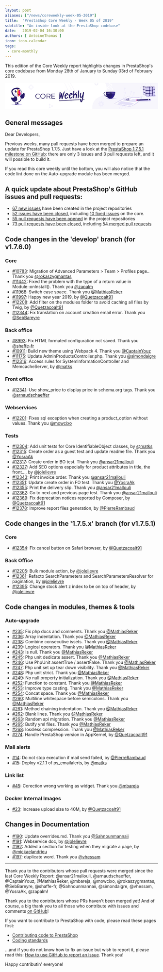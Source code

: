 ```yaml
---
layout: post
aliases: ["/news/coreweekly-week-05-2019"]
title:  "PrestaShop Core Weekly - Week 05 of 2019"
subtitle: "An inside look at the PrestaShop codebase"
date:   2019-02-04 16:30:00
authors: [ AntoineThomas ]
icon: icon-calendar
tags:
 - core-monthly
---
```


This edition of the Core Weekly report highlights changes in PrestaShop's core codebase from Monday 28th of January to Sunday 03rd of February 2019.

![Core Weekly banner](/assets/images/2018/12/banner-core-weekly.jpg)


## General messages

Dear Developers,

Previous weeks, many pull requests have been merged to prepare an update for PrestaShop 1.7.5. Just have a look at the [PrestaShop 1.7.5.1 milestone on GitHub](https://github.com/PrestaShop/PrestaShop/milestones/1.7.5.1): there are only 3 issues and 3 pull requests left, and it will possible to build it.

If you read this core weekly until the bottom, you will also notice that the code lint done on the Auto-upgrade module has been merged.


## A quick update about PrestaShop's GitHub issues and pull requests:

- [67 new issues](https://github.com/search?q=org%3APrestaShop+is%3Apublic++-repo%3Aprestashop%2Fprestashop.github.io++is%3Aissue+created%3A2019-01-28..2019-02-03) have been created in the project repositories
- [52 issues have been closed](https://github.com/search?q=org%3APrestaShop+is%3Apublic++-repo%3Aprestashop%2Fprestashop.github.io++is%3Aissue+closed%3A2019-01-28..2019-02-03), including [10 fixed issues](https://github.com/search?q=org%3APrestaShop+is%3Apublic++-repo%3Aprestashop%2Fprestashop.github.io++is%3Aissue+label%3Afixed+closed%3A2019-01-28..2019-02-03) on the core.
- [55 pull requests have been opened](https://github.com/search?q=org%3APrestaShop+is%3Apublic++-repo%3Aprestashop%2Fprestashop.github.io++is%3Apr+created%3A2019-01-28..2019-02-03) in the project repositories
- [73 pull requests have been closed](https://github.com/search?q=org%3APrestaShop+is%3Apublic++-repo%3Aprestashop%2Fprestashop.github.io++is%3Apr+closed%3A2019-01-28..2019-02-03), including [54 merged pull requests](https://github.com/search?q=org%3APrestaShop+is%3Apublic++-repo%3Aprestashop%2Fprestashop.github.io++is%3Apr+merged%3A2019-01-28..2019-02-03)

## Code changes in the 'develop' branch (for v1.7.6.0)

### Core

* [#10783](https://github.com/PrestaShop/PrestaShop/pull/10783): Migration of Advanced Parameters > Team > Profiles page.. Thank you [@rokaszygmantas](https://github.com/rokaszygmantas)
* [#11442](https://github.com/PrestaShop/PrestaShop/pull/11442): Fixed the problem with the type of a return value in Module::onInstall(). Thank you [@zapalm](https://github.com/zapalm)
* [#11968](https://github.com/PrestaShop/PrestaShop/pull/11968): Switch case space. Thank you [@MathiasReker](https://github.com/MathiasReker)
* [#11997](https://github.com/PrestaShop/PrestaShop/pull/11997): Happy new year 2019, by [@Quetzacoalt91](https://github.com/Quetzacoalt91)
* [#12208](https://github.com/PrestaShop/PrestaShop/pull/12208): Add filter on the modules folder to avoid caching all files by Twig, by [@Quetzacoalt91](https://github.com/Quetzacoalt91)
* [#12344](https://github.com/PrestaShop/PrestaShop/pull/12344): Fix translation on account creation email error. Thank you [@SebBareyre](https://github.com/SebBareyre)


### Back office

* [#8993](https://github.com/PrestaShop/PrestaShop/pull/8993): Fix HTML formated configuration not saved. Thank you [@shaffe-fr](https://github.com/shaffe-fr)
* [#10911](https://github.com/PrestaShop/PrestaShop/pull/10911): Build new theme using Webpack 4. Thank you [@CaptainYouz](https://github.com/CaptainYouz)
* [#11175](https://github.com/PrestaShop/PrestaShop/pull/11175): Update AdminProductsController.php. Thank you [@simondaigre](https://github.com/simondaigre)
* [#12316](https://github.com/PrestaShop/PrestaShop/pull/12316): Access rules for SystemInformationController and MemcacheServer, by [@matks](https://github.com/matks)


### Front office

* [#12341](https://github.com/PrestaShop/PrestaShop/pull/12341): Use show_price to display price in schema.org tags. Thank you [@arnaudschaeffer](https://github.com/arnaudschaeffer)


### Webservices

* [#12201](https://github.com/PrestaShop/PrestaShop/pull/12201): Fixes sql exception when creating a product_option without values. Thank you [@mowcixo](https://github.com/mowcixo)


### Tests

* [#12304](https://github.com/PrestaShop/PrestaShop/pull/12304): Add unit tests for Core IdentifiableObject classes, by [@matks](https://github.com/matks)
* [#12315](https://github.com/PrestaShop/PrestaShop/pull/12315): Create order as a guest test and update readme file. Thank you [@YosraAk](https://github.com/YosraAk)
* [#12317](https://github.com/PrestaShop/PrestaShop/pull/12317): Create order in BO test. Thank you [@ansar21mallouli](https://github.com/ansar21mallouli)
* [#12327](https://github.com/PrestaShop/PrestaShop/pull/12327): Add SEO options especially for product attributes in title, the front…, by [@jolelievre](https://github.com/jolelievre)
* [#12343](https://github.com/PrestaShop/PrestaShop/pull/12343): Print invoice order. Thank you [@ansar21mallouli](https://github.com/ansar21mallouli)
* [#12351](https://github.com/PrestaShop/PrestaShop/pull/12351): Update create order in FO test. Thank you [@YosraAk](https://github.com/YosraAk)
* [#12355](https://github.com/PrestaShop/PrestaShop/pull/12355): Print the delivery slip. Thank you [@ansar21mallouli](https://github.com/ansar21mallouli)
* [#12362](https://github.com/PrestaShop/PrestaShop/pull/12362): Go to next and previous page test. Thank you [@ansar21mallouli](https://github.com/ansar21mallouli)
* [#12369](https://github.com/PrestaShop/PrestaShop/pull/12369): Fix deprecation notices reported by Composer, by [@Quetzacoalt91](https://github.com/Quetzacoalt91)
* [#12378](https://github.com/PrestaShop/PrestaShop/pull/12378): Improve report files generation, by [@PierreRambaud](https://github.com/PierreRambaud)


## Code changes in the '1.7.5.x' branch (for v1.7.5.1)

### Core

* [#12354](https://github.com/PrestaShop/PrestaShop/pull/12354): Fix cancel button on Safari browser, by [@Quetzacoalt91](https://github.com/Quetzacoalt91)


### Back Office

* [#12205](https://github.com/PrestaShop/PrestaShop/pull/12205): Bulk module action, by [@jolelievre](https://github.com/jolelievre)
* [#12361](https://github.com/PrestaShop/PrestaShop/pull/12361): Refacto SearchParameters and SearchParametersResolver for pagination, by [@jolelievre](https://github.com/jolelievre)
* [#12395](https://github.com/PrestaShop/PrestaShop/pull/12395): Change stock alert z index to be on top of header, by [@jolelievre](https://github.com/jolelievre)


## Code changes in modules, themes & tools


###  Auto-upgrade

* [#235](https://github.com/PrestaShop/autoupgrade/pull/235): Fix php docs and comments. Thank you [@MathiasReker](https://github.com/MathiasReker)
* [#236](https://github.com/PrestaShop/autoupgrade/pull/236): Array indentation. Thank you [@MathiasReker](https://github.com/MathiasReker)
* [#238](https://github.com/PrestaShop/autoupgrade/pull/238): Combine consecutive issets. Thank you [@MathiasReker](https://github.com/MathiasReker)
* [#239](https://github.com/PrestaShop/autoupgrade/pull/239): Logical operators. Thank you [@MathiasReker](https://github.com/MathiasReker)
* [#243](https://github.com/PrestaShop/autoupgrade/pull/243): Is null. Thank you [@MathiasReker](https://github.com/MathiasReker)
* [#245](https://github.com/PrestaShop/autoupgrade/pull/245): Php unit dedicate assert. Thank you [@MathiasReker](https://github.com/MathiasReker)
* [#246](https://github.com/PrestaShop/autoupgrade/pull/246): Use PhpUnit assertTrue / assertFalse. Thank you [@MathiasReker](https://github.com/MathiasReker)
* [#247](https://github.com/PrestaShop/autoupgrade/pull/247): Php unit set up tear down visibility. Thank you [@MathiasReker](https://github.com/MathiasReker)
* [#248](https://github.com/PrestaShop/autoupgrade/pull/248): Php unit strict. Thank you [@MathiasReker](https://github.com/MathiasReker)
* [#249](https://github.com/PrestaShop/autoupgrade/pull/249): No null property initialization. Thank you [@MathiasReker](https://github.com/MathiasReker)
* [#252](https://github.com/PrestaShop/autoupgrade/pull/252): Function to constant. Thank you [@MathiasReker](https://github.com/MathiasReker)
* [#253](https://github.com/PrestaShop/autoupgrade/pull/253): Improve type casting. Thank you [@MathiasReker](https://github.com/MathiasReker)
* [#254](https://github.com/PrestaShop/autoupgrade/pull/254): Concat space. Thank you [@MathiasReker](https://github.com/MathiasReker)
* [#260](https://github.com/PrestaShop/autoupgrade/pull/260): Multiline whitespace before semicolons. Thank you [@MathiasReker](https://github.com/MathiasReker)
* [#261](https://github.com/PrestaShop/autoupgrade/pull/261): Method chaining indentation. Thank you [@MathiasReker](https://github.com/MathiasReker)
* [#262](https://github.com/PrestaShop/autoupgrade/pull/262): Blank lines. Thank you [@MathiasReker](https://github.com/MathiasReker)
* [#263](https://github.com/PrestaShop/autoupgrade/pull/263): Random api migration. Thank you [@MathiasReker](https://github.com/MathiasReker)
* [#265](https://github.com/PrestaShop/autoupgrade/pull/265): Butify yml files. Thank you [@MathiasReker](https://github.com/MathiasReker)
* [#268](https://github.com/PrestaShop/autoupgrade/pull/268): lossless compression. Thank you [@MathiasReker](https://github.com/MathiasReker)
* [#274](https://github.com/PrestaShop/autoupgrade/pull/274): Handle PrestaShop version in AppKernel, by [@Quetzacoalt91](https://github.com/Quetzacoalt91)


### Mail alerts

* [#14](https://github.com/PrestaShop/ps_emailalerts/pull/14): Do not stop execution if mail send failed, by [@PierreRambaud](https://github.com/PierreRambaud)
* [#15](https://github.com/PrestaShop/ps_emailalerts/pull/15): Deploy v2.1.1 of ps_emailalerts, by [@matks](https://github.com/matks)


### Link list

* [#45](https://github.com/PrestaShop/ps_linklist/pull/45): Corection wrong working as widget. Thank you [@mbareja](https://github.com/mbareja)


### Docker Internal Images

* [#23](https://github.com/PrestaShop/docker-internal-images/pull/23): Increase upload size to 40M, by [@Quetzacoalt91](https://github.com/Quetzacoalt91)


## Changes in Documentation

* [#190](https://github.com/PrestaShop/docs/pull/190): Update overrides.md. Thank you [@Sahnounmannaii](https://github.com/Sahnounmannaii)
* [#191](https://github.com/PrestaShop/docs/pull/191): Webservice doc, by [@jolelievre](https://github.com/jolelievre)
* [#192](https://github.com/PrestaShop/docs/pull/192): Added a section for testing when they migrate a page, by [@mickaelandrieu](https://github.com/mickaelandrieu)
* [#197](https://github.com/PrestaShop/docs/pull/197): duplicate word. Thank you [@vhessam](https://github.com/vhessam)


<hr />

Thank you to the contributors whose pull requests were merged since the last Core Weekly Report: @ansar21mallouli, @arnaudschaeffer, @CaptainYouz, @MathiasReker, @mbareja, @mowcixo, @rokaszygmantas, @SebBareyre, @shaffe-fr, @Sahnounmannaii, @simondaigre, @vhessam, @YosraAk, @zapalm!

Thank you to the contributors whose PRs haven't been merged yet! And of course, a big thank you to all those who contribute with issues and comments [on GitHub](https://github.com/PrestaShop/PrestaShop)!

If you want to contribute to PrestaShop with code, please read these pages first:

 * [Contributing code to PrestaShop](https://devdocs.prestashop.com/1.7/contribute/contribution-guidelines/)
 * [Coding standards](https://devdocs.prestashop.com/1.7/development/coding-standards/)

...and if you do not know how to fix an issue but wish to report it, please read this: [How to use GitHub to report an issue](https://devdocs.prestashop.com/1.7/contribute/contribute-reporting-issues/). Thank you!

Happy contributin' everyone!
